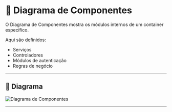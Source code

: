 # 🧩 Diagrama de Componentes

O Diagrama de Componentes mostra os módulos internos de um container específico.

Aqui são definidos:
- Serviços
- Controladores
- Módulos de autenticação
- Regras de negócio

---

## 📌 Diagrama

![Diagrama de Componentes](https://github.com/user-attachments/assets/8a397a34-5b42-460d-bbfe-0ad541563529)

---


